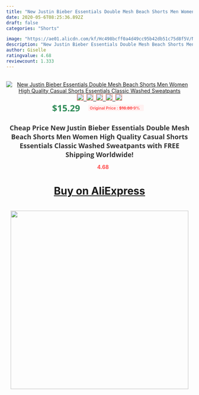 ```yaml
---
title: "New Justin Bieber Essentials Double Mesh Beach Shorts Men Women High Quality Casual Shorts Essentials Classic Washed Sweatpants"
date: 2020-05-6T08:25:36.892Z
draft: false
categories: "Shorts"

image: "https://ae01.alicdn.com/kf/Hc498bcff0a4d49cc95b42db51c75d8f5V/New-Justin-Bieber-Essentials-Double-Mesh-Beach-Shorts-Men-Women-High-Quality-Casual-Shorts-Essentials-Classic.jpg"
description: "New Justin Bieber Essentials Double Mesh Beach Shorts Men Women High Quality Casual Shorts Essentials Classic Washed Sweatpants"
author: Giselle
ratingvalue: 4.68
reviewcount: 1.333
---
```

<br>
<div style="text-align: center;">
<a href="https://s.click.aliexpress.com/e/_9iygRj" target="_blank" rel="nofollow noopener noreferrer"><img alt="New Justin Bieber Essentials Double Mesh Beach Shorts Men Women High Quality Casual Shorts Essentials Classic Washed Sweatpants" class="magnifier-image" src="https://ae01.alicdn.com/kf/Hc498bcff0a4d49cc95b42db51c75d8f5V/New-Justin-Bieber-Essentials-Double-Mesh-Beach-Shorts-Men-Women-High-Quality-Casual-Shorts-Essentials-Classic.jpg_640x640.jpg">
<br>
<img style="border:1px solid salmon" src="https://ae01.alicdn.com/kf/Hc498bcff0a4d49cc95b42db51c75d8f5V/New-Justin-Bieber-Essentials-Double-Mesh-Beach-Shorts-Men-Women-High-Quality-Casual-Shorts-Essentials-Classic.jpg_120x120.jpg">&nbsp;&nbsp;<img style="border:1px solid salmon" src="https://ae01.alicdn.com/kf/H83ebbb83c63649f6b0afe092d8859646L/New-Justin-Bieber-Essentials-Double-Mesh-Beach-Shorts-Men-Women-High-Quality-Casual-Shorts-Essentials-Classic.jpg_120x120.jpg">&nbsp;&nbsp;<img style="border:1px solid salmon" src="https://ae01.alicdn.com/kf/Hef776f4e76d14414a1ce55035576b434R/New-Justin-Bieber-Essentials-Double-Mesh-Beach-Shorts-Men-Women-High-Quality-Casual-Shorts-Essentials-Classic.jpg_120x120.jpg">&nbsp;&nbsp;<img style="border:1px solid salmon" src="https://ae01.alicdn.com/kf/H4c78a18758784a139a71acb6095ede8ar/New-Justin-Bieber-Essentials-Double-Mesh-Beach-Shorts-Men-Women-High-Quality-Casual-Shorts-Essentials-Classic.jpg_120x120.jpg">&nbsp;&nbsp;<img style="border:1px solid salmon" src="https://ae01.alicdn.com/kf/H70305d91bafb413fb8d574ac65b57372d/New-Justin-Bieber-Essentials-Double-Mesh-Beach-Shorts-Men-Women-High-Quality-Casual-Shorts-Essentials-Classic.jpg_120x120.jpg"></a></div><br0>
<div style="text-align: center;"><span style="background-color: white; border: 0px; box-sizing: border-box; color: seagreen; display: inline-block; font-family: &quot;open sans&quot; , &quot;arial&quot; , &quot;helvetica&quot; , sans-serif , &quot;heiti&quot;; font-size: 24px; font-stretch: inherit; font-weight: 700; line-height: inherit; margin: 0px 10px 0px 0px; padding: 0px; vertical-align: middle;">$15.29 </span>
<span style="background: rgb(255 , 241 , 241); border-radius: 3px; border: 0px; box-sizing: border-box; color: #ff4747; display: inline-block; font-family: inherit; font-size: 12px; font-stretch: inherit; font-style: inherit; font-variant: inherit; font-weight: 600; line-height: inherit; margin: 0px; padding: 2px 5px; transform: scale(0.9); vertical-align: middle;">Original Price : <b style="text-decoration: line-through;">$16.80 </b> 9%&nbsp;&nbsp;</span></div>
<h1 style="color: #333333; display: inline-block; font-family: &quot;open sans&quot; , &quot;arial&quot; , &quot;helvetica&quot; , sans-serif , &quot;heiti&quot;; font-size: 18px; font-stretch: inherit; font-weight: 700; text-align: center;">Cheap Price New Justin Bieber Essentials Double Mesh Beach Shorts Men Women High Quality Casual Shorts Essentials Classic Washed Sweatpants with FREE Shipping Worldwide!</h1>
<div style="color: #ff4747; text-align: center;">
<img src="https://4.bp.blogspot.com/-M0ZcTcb-5uY/XleCXlxnR4I/AAAAAAAAAEc/OrjgMkXV1oMQFaCRZj5HQwOCBcu3w1FegCPcBGAYYCw/s1600/star.png" style="height: 15px;">&nbsp;<b>4.68</b></div>
<div class="button_cont" align="center"><a class="buynow_a" href="https://s.click.aliexpress.com/e/_9iygRj" target="_blank" rel="nofollow noopener noreferrer"><H1>Buy on AliExpress</H1></a></div><br>
<div class="separator" style="clear: both; text-align: center;">
<img src="https://lh3.googleusercontent.com/-pTy5HemUv9M/XlePHvY0dAI/AAAAAAAAAE4/0nX5iRUoIWY8eMW9Dpxeirr157OZliDIgCLcBGAsYHQ/s1600/badge.gif" width="480">
</div>
